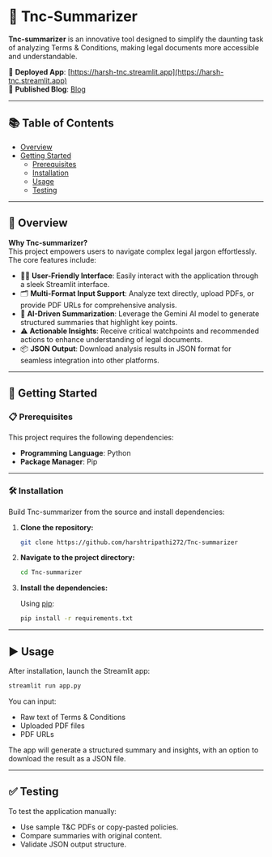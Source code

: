 
# 📄 Tnc-Summarizer

**Tnc-summarizer** is an innovative tool designed to simplify the daunting task of analyzing Terms & Conditions, making legal documents more accessible and understandable.

🔗 **Deployed App**: [https://harsh-tnc.streamlit.app](https://harsh-tnc.streamlit.app)  
📝 **Published Blog**: [Blog](https://medium.com/@thebeasts9876/building-a-terms-conditions-summarizer-with-google-gemini-ai-d528ba245d33)

---

## 📚 Table of Contents

- [Overview](#overview)
- [Getting Started](#getting-started)
  - [Prerequisites](#prerequisites)
  - [Installation](#installation)
  - [Usage](#usage)
  - [Testing](#testing)

---

## 📌 Overview

**Why Tnc-summarizer?**  
This project empowers users to navigate complex legal jargon effortlessly. The core features include:

- 🧑‍💻 **User-Friendly Interface**: Easily interact with the application through a sleek Streamlit interface.  
- 🗂️ **Multi-Format Input Support**: Analyze text directly, upload PDFs, or provide PDF URLs for comprehensive analysis.  
- 🤖 **AI-Driven Summarization**: Leverage the Gemini AI model to generate structured summaries that highlight key points.  
- ⚠️ **Actionable Insights**: Receive critical watchpoints and recommended actions to enhance understanding of legal documents.  
- 📦 **JSON Output**: Download analysis results in JSON format for seamless integration into other platforms.

---

## 🚀 Getting Started

### 📋 Prerequisites

This project requires the following dependencies:

- **Programming Language**: Python  
- **Package Manager**: Pip

---

### 🛠️ Installation

Build Tnc-summarizer from the source and install dependencies:

1. **Clone the repository:**

   ```bash
   git clone https://github.com/harshtripathi272/Tnc-summarizer
   ```

2. **Navigate to the project directory:**

   ```bash
   cd Tnc-summarizer
   ```

3. **Install the dependencies:**

   Using [pip](https://pip.pypa.io/en/stable/):

   ```bash
   pip install -r requirements.txt
   ```

---

## ▶️ Usage

After installation, launch the Streamlit app:

```bash
streamlit run app.py
```

You can input:
- Raw text of Terms & Conditions
- Uploaded PDF files
- PDF URLs

The app will generate a structured summary and insights, with an option to download the result as a JSON file.

---

## ✅ Testing

To test the application manually:

- Use sample T&C PDFs or copy-pasted policies.
- Compare summaries with original content.
- Validate JSON output structure.
